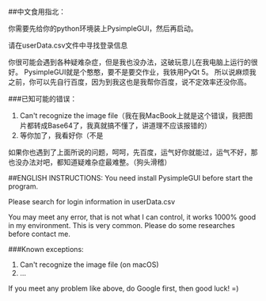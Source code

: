 ##中文食用指北：

你需要先给你的python环境装上PysimpleGUI，然后再启动。

请在userData.csv文件中寻找登录信息

你很可能会遇到各种疑难杂症，但是我也没办法，这破玩意儿在我电脑上运行的很好。
PysimpleGUI就是个憨憨，要不是要交作业，我铁用PyQt 5。
所以说麻烦我之前，你可以先自行百度，因为到我这也是我帮你百度，说不定效率还没你高。

###已知可能的错误：

1. Can't recognize the image file（我在我MacBook上就是这个错误，我把图片都转成Base64了，我真就搞不懂了，讲道理不应该报错的）
2. 等你加了，我看好你（不是

如果你也遇到了上面所说的问题，呵呵，先百度，运气好你就能过，运气不好，那也没办法对吧，都知道疑难杂症最难整。（狗头滑稽）


##ENGLISH INSTRUCTIONS:
You need install PysimpleGUI before start the program.

Please search for login information in userData.csv

You may meet any error, that is not what I can control, it works 1000% good in my environment. 
This is very common.
Please do some researches before contact me.

###Known exceptions:
1. Can't recognize the image file (on macOS)
2. ...

If you meet any problem like above, do Google first, then good luck! =)